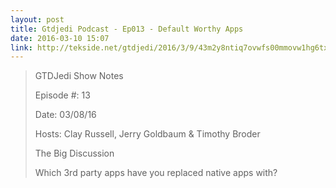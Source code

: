 ```yaml
---
layout: post
title: Gtdjedi Podcast - Ep013 - Default Worthy Apps
date: 2016-03-10 15:07
link: http://tekside.net/gtdjedi/2016/3/9/43m2y8ntiq7ovwfs00mmovw1hg6txf
---
```


> GTDJedi Show Notes
> 
> Episode #: 13
> 
> Date: 03/08/16
> 
> Hosts: Clay Russell, Jerry Goldbaum & Timothy Broder
> 
> The Big Discussion
> 
> Which 3rd party apps have you replaced native apps with?

​